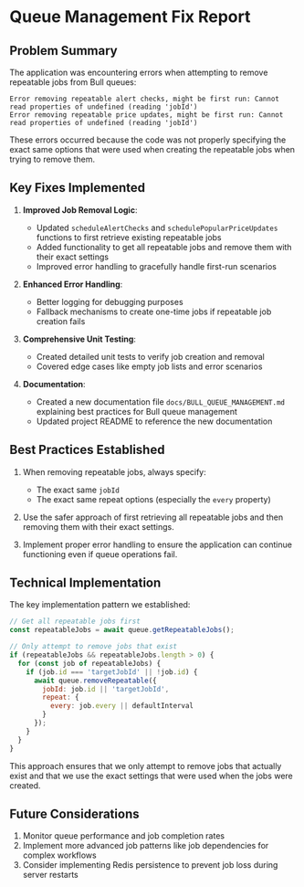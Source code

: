 # Queue Management Fix Report

## Problem Summary

The application was encountering errors when attempting to remove repeatable jobs from Bull queues:

```
Error removing repeatable alert checks, might be first run: Cannot read properties of undefined (reading 'jobId')
Error removing repeatable price updates, might be first run: Cannot read properties of undefined (reading 'jobId')
```

These errors occurred because the code was not properly specifying the exact same options that were used when creating the repeatable jobs when trying to remove them.

## Key Fixes Implemented

1. **Improved Job Removal Logic**:
   - Updated `scheduleAlertChecks` and `schedulePopularPriceUpdates` functions to first retrieve existing repeatable jobs
   - Added functionality to get all repeatable jobs and remove them with their exact settings
   - Improved error handling to gracefully handle first-run scenarios

2. **Enhanced Error Handling**:
   - Better logging for debugging purposes
   - Fallback mechanisms to create one-time jobs if repeatable job creation fails

3. **Comprehensive Unit Testing**:
   - Created detailed unit tests to verify job creation and removal
   - Covered edge cases like empty job lists and error scenarios

4. **Documentation**:
   - Created a new documentation file `docs/BULL_QUEUE_MANAGEMENT.md` explaining best practices for Bull queue management
   - Updated project README to reference the new documentation

## Best Practices Established

1. When removing repeatable jobs, always specify:
   - The exact same `jobId`
   - The exact same repeat options (especially the `every` property)

2. Use the safer approach of first retrieving all repeatable jobs and then removing them with their exact settings.

3. Implement proper error handling to ensure the application can continue functioning even if queue operations fail.

## Technical Implementation

The key implementation pattern we established:

```javascript
// Get all repeatable jobs first
const repeatableJobs = await queue.getRepeatableJobs();

// Only attempt to remove jobs that exist
if (repeatableJobs && repeatableJobs.length > 0) {
  for (const job of repeatableJobs) {
    if (job.id === 'targetJobId' || !job.id) {
      await queue.removeRepeatable({
        jobId: job.id || 'targetJobId',
        repeat: {
          every: job.every || defaultInterval
        }
      });
    }
  }
}
```

This approach ensures that we only attempt to remove jobs that actually exist and that we use the exact settings that were used when the jobs were created.

## Future Considerations

1. Monitor queue performance and job completion rates
2. Implement more advanced job patterns like job dependencies for complex workflows
3. Consider implementing Redis persistence to prevent job loss during server restarts
